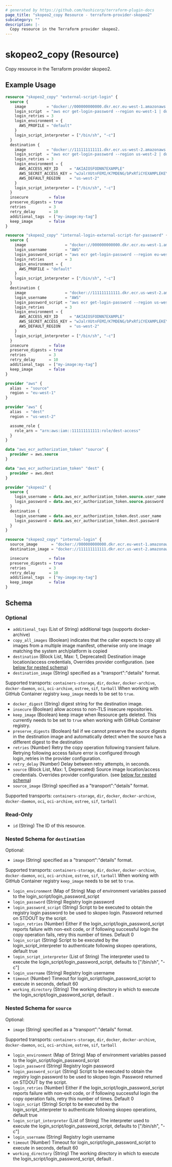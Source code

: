 ```yaml
---
# generated by https://github.com/hashicorp/terraform-plugin-docs
page_title: "skopeo2_copy Resource - terraform-provider-skopeo2"
subcategory: ""
description: |-
  Copy resource in the Terraform provider skopeo2.
---
```


# skopeo2_copy (Resource)

Copy resource in the Terraform provider skopeo2.

## Example Usage

```terraform
resource "skopeo2_copy" "external-script-login" {
  source {
    image         = "docker://000000000000.dkr.ecr.eu-west-1.amazonaws.com/my-image:latest"
    login_script  = "aws ecr get-login-password --region eu-west-1 | docker login --username AWS --password-stdin 000000000000.dkr.ecr.eu-west-1.amazonaws.com"
    login_retries = 3
    login_environment = {
      AWS_PROFILE = "default"
    }
    login_script_interpreter = ["/bin/sh", "-c"]
  }
  destination {
    image         = "docker://111111111111.dkr.ecr.us-west-2.amazonaws.com/my-image:latest"
    login_script  = "aws ecr get-login-password --region us-west-2 | docker login --username AWS --password-stdin 111111111111.dkr.ecr.us-west-2.amazonaws.com"
    login_retries = 3
    login_environment = {
      AWS_ACCESS_KEY_ID     = "AKIAIOSFODNN7EXAMPLE"
      AWS_SECRET_ACCESS_KEY = "wJalrXUtnFEMI/K7MDENG/bPxRfiCYEXAMPLEKEY"
      AWS_DEFAULT_REGION    = "us-west-2"
    }
    login_script_interpreter = ["/bin/sh", "-c"]
  }
  insecure         = false
  preserve_digests = true
  retries          = 3
  retry_delay      = 10
  additional_tags  = ["my-image:my-tag"]
  keep_image       = false
}

resource "skopeo2_copy" "internal-login-external-script-for-password" {
  source {
    image                 = "docker://000000000000.dkr.ecr.eu-west-1.amazonaws.com/my-image:latest"
    login_username        = "AWS"
    login_password_script = "aws ecr get-login-password --region eu-west-1"
    login_retries         = 3
    login_environment = {
      AWS_PROFILE = "default"
    }
    login_script_interpreter = ["/bin/sh", "-c"]
  }
  destination {
    image                 = "docker://111111111111.dkr.ecr.us-west-2.amazonaws.com/my-image:latest"
    login_username        = "AWS"
    login_password_script = "aws ecr get-login-password --region us-west-2"
    login_retries         = 3
    login_environment = {
      AWS_ACCESS_KEY_ID     = "AKIAIOSFODNN7EXAMPLE"
      AWS_SECRET_ACCESS_KEY = "wJalrXUtnFEMI/K7MDENG/bPxRfiCYEXAMPLEKEY"
      AWS_DEFAULT_REGION    = "us-west-2"
    }
    login_script_interpreter = ["/bin/sh", "-c"]
  }
  insecure         = false
  preserve_digests = true
  retries          = 3
  retry_delay      = 10
  additional_tags  = ["my-image:my-tag"]
  keep_image       = false
}

provider "aws" {
  alias  = "source"
  region = "eu-west-1"
}

provider "aws" {
  alias  = "dest"
  region = "us-west-2"

  assume_role {
    role_arn = "arn:aws:iam::111111111111:role/dest-access"
  }
}

data "aws_ecr_authorization_token" "source" {
  provider = aws.source
}

data "aws_ecr_authorization_token" "dest" {
  provider = aws.dest
}

provider "skopeo2" {
  source {
    login_username = data.aws_ecr_authorization_token.source.user_name
    login_password = data.aws_ecr_authorization_token.source.password
  }
  destination {
    login_username = data.aws_ecr_authorization_token.dest.user_name
    login_password = data.aws_ecr_authorization_token.dest.password
  }
}

resource "skopeo2_copy" "internal-login" {
  source_image      = "docker://000000000000.dkr.ecr.eu-west-1.amazonaws.com/my-image:latest"
  destination_image = "docker://111111111111.dkr.ecr.us-west-2.amazonaws.com/my-image:latest"

  insecure         = false
  preserve_digests = true
  retries          = 3
  retry_delay      = 10
  additional_tags  = ["my-image:my-tag"]
  keep_image       = false
}
```

<!-- schema generated by tfplugindocs -->
## Schema

### Optional

- `additional_tags` (List of String) additional tags (supports docker-archive)
- `copy_all_images` (Boolean) indicates that the caller expects to copy all images from a multiple image manifest, otherwise only one image matching the system arch/platform is copied
- `destination` (Block List, Max: 1, Deprecated) Destination image location/access credentials, Overrides provider configuration. (see [below for nested schema](#nestedblock--destination))
- `destination_image` (String) specified as a "transport":"details" format.

Supported transports:
`containers-storage`, `dir`, `docker`, `docker-archive`, `docker-daemon`, `oci`, `oci-archive`, `ostree`, `sif`, `tarball`
When working with GitHub Container registry `keep_image` needs to be set to `true`.
- `docker_digest` (String) digest string for the destination image.
- `insecure` (Boolean) allow access to non-TLS insecure repositories.
- `keep_image` (Boolean) keep image when Resource gets deleted. This currently needs to be set to `true` when working with GitHub Container registry.
- `preserve_digests` (Boolean) fail if we cannot preserve the source digests in the destination image and automatically detect when the source has a different digest to the destination
- `retries` (Number) Retry the copy operation following transient failure. Retrying following access failure error is configured through login_retries in the provider configuration.
- `retry_delay` (Number) Delay between retry attempts, in seconds.
- `source` (Block List, Max: 1, Deprecated) Source image location/access credentials. Overrides provider configuration. (see [below for nested schema](#nestedblock--source))
- `source_image` (String) specified as a "transport":"details" format.

Supported transports:
`containers-storage`, `dir`, `docker`, `docker-archive`, `docker-daemon`, `oci`, `oci-archive`, `ostree`, `sif`, `tarball`

### Read-Only

- `id` (String) The ID of this resource.

<a id="nestedblock--destination"></a>
### Nested Schema for `destination`

Optional:

- `image` (String) specified as a "transport":"details" format.

Supported transports:
`containers-storage`, `dir`, `docker`, `docker-archive`, `docker-daemon`, `oci`, `oci-archive`, `ostree`, `sif`, `tarball`
When working with GitHub Container registry `keep_image` needs to be set to `true`.
- `login_environment` (Map of String) Map of environment variables passed to the login_script/login_password_script
- `login_password` (String) Registry login password
- `login_password_script` (String) Script to be executed to obtain the registry login password to be used to skopeo login. Password returned on STDOUT by the script.
- `login_retries` (Number) Either if the login_script/login_password_script reports failure with non-exit code, or if following successful login the copy operation fails, retry this number of times. Default 0
- `login_script` (String) Script to be executed by the login_script_interpreter to authenticate following skopeo operations, default true
- `login_script_interpreter` (List of String) The interpreter used to execute the login_script/login_password_script, defaults to ["/bin/sh", "-c"]
- `login_username` (String) Registry login username
- `timeout` (Number) Timeout for login_script/login_password_script to execute in seconds, default 60
- `working_directory` (String) The working directory in which to execute the login_script/login_password_script, default .


<a id="nestedblock--source"></a>
### Nested Schema for `source`

Optional:

- `image` (String) specified as a "transport":"details" format.

Supported transports:
`containers-storage`, `dir`, `docker`, `docker-archive`, `docker-daemon`, `oci`, `oci-archive`, `ostree`, `sif`, `tarball`
- `login_environment` (Map of String) Map of environment variables passed to the login_script/login_password_script
- `login_password` (String) Registry login password
- `login_password_script` (String) Script to be executed to obtain the registry login password to be used to skopeo login. Password returned on STDOUT by the script.
- `login_retries` (Number) Either if the login_script/login_password_script reports failure with non-exit code, or if following successful login the copy operation fails, retry this number of times. Default 0
- `login_script` (String) Script to be executed by the login_script_interpreter to authenticate following skopeo operations, default true
- `login_script_interpreter` (List of String) The interpreter used to execute the login_script/login_password_script, defaults to ["/bin/sh", "-c"]
- `login_username` (String) Registry login username
- `timeout` (Number) Timeout for login_script/login_password_script to execute in seconds, default 60
- `working_directory` (String) The working directory in which to execute the login_script/login_password_script, default .
